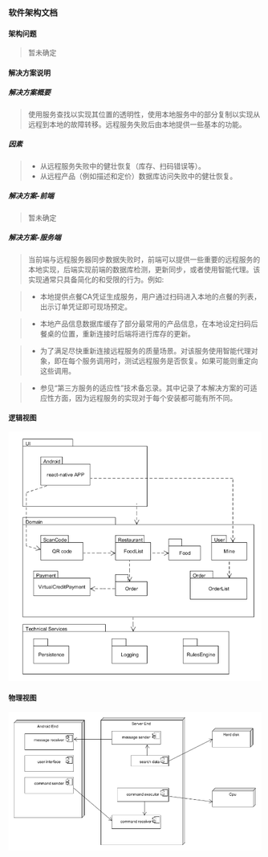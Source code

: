 ### 软件架构文档
#### 架构问题
> 暂未确定
#### 解决方案说明
##### 解决方案概要
> 使用服务查找以实现其位置的透明性，使用本地服务中的部分复制以实现从远程到本地的故障转移。远程服务失败后由本地提供一些基本的功能。

##### 因素
>* 从远程服务失败中的健壮恢复（库存、扫码错误等）。
>* 从远程产品（例如描述和定价）数据库访问失败中的健壮恢复。
##### 解决方案-前端
> 暂未确定
##### 解决方案-服务端

> 当前端与远程服务器同步数据失败时，前端可以提供一些重要的远程服务的本地实现，后端实现前端的数据库检测，更新同步，或者使用智能代理。该实现通常只具备简化的和受限的行为。例如:

>* 本地提供点餐CA凭证生成服务，用户通过扫码进入本地的点餐的列表，出示订单凭证即可现场预定。

>* 本地产品信息数据库缓存了部分最常用的产品信息，在本地设定扫码后餐桌的位置，重新连接时后端将进行库存的更新。

>* 为了满足尽快重新连接远程服务的质量场景。对该服务使用智能代理对象，即在每个服务调用时，测试远程服务是否恢复。如果可能则重定向这些调用。

>* 参见“第三方服务的适应性”技术备忘录。其中记录了本解决方案的可适应性方面，因为远程服务的实现对于每个安装都可能有所不同。
#### 逻辑视图
![逻辑视图](../Assets/software-architecture-document/LogicalView.png)
#### 物理视图
![物理视图](../Assets/software-architecture-document/PhysicalView.png)